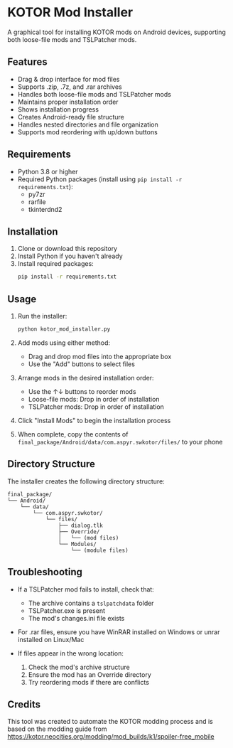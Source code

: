 # KOTOR Mod Installer

A graphical tool for installing KOTOR mods on Android devices, supporting both loose-file mods and TSLPatcher mods.

## Features

- Drag & drop interface for mod files
- Supports .zip, .7z, and .rar archives
- Handles both loose-file mods and TSLPatcher mods
- Maintains proper installation order
- Shows installation progress
- Creates Android-ready file structure
- Handles nested directories and file organization
- Supports mod reordering with up/down buttons

## Requirements

- Python 3.8 or higher
- Required Python packages (install using `pip install -r requirements.txt`):
  - py7zr
  - rarfile
  - tkinterdnd2

## Installation

1. Clone or download this repository
2. Install Python if you haven't already
3. Install required packages:
   ```bash
   pip install -r requirements.txt
   ```

## Usage

1. Run the installer:
   ```bash
   python kotor_mod_installer.py
   ```

2. Add mods using either method:
   - Drag and drop mod files into the appropriate box
   - Use the "Add" buttons to select files

3. Arrange mods in the desired installation order:
   - Use the ↑↓ buttons to reorder mods
   - Loose-file mods: Drop in order of installation
   - TSLPatcher mods: Drop in order of installation

4. Click "Install Mods" to begin the installation process

5. When complete, copy the contents of `final_package/Android/data/com.aspyr.swkotor/files/` to your phone

## Directory Structure

The installer creates the following directory structure:
```
final_package/
└── Android/
    └── data/
        └── com.aspyr.swkotor/
            └── files/
                ├── dialog.tlk
                ├── Override/
                │   └── (mod files)
                └── Modules/
                    └── (module files)
```

## Troubleshooting

- If a TSLPatcher mod fails to install, check that:
  - The archive contains a `tslpatchdata` folder
  - TSLPatcher.exe is present
  - The mod's changes.ini file exists

- For .rar files, ensure you have WinRAR installed on Windows or unrar installed on Linux/Mac

- If files appear in the wrong location:
  1. Check the mod's archive structure
  2. Ensure the mod has an Override directory
  3. Try reordering mods if there are conflicts

## Credits

This tool was created to automate the KOTOR modding process and is based on the modding guide from https://kotor.neocities.org/modding/mod_builds/k1/spoiler-free_mobile
